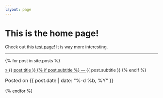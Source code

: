 ```yaml
---
layout: page
---
```


# This is the home page!

Check out this <a href="{{site.baseurl}}/test-page.html"> test page</a>!
It is way more interesting. 

<hr>

{% for post in site.posts %}
<div class="post-preview">
    <a href="{{ post.url | prepend: site.baseurl }}">
        &raquo; {{ post.title }}
        {% if post.subtitle %}
        &mdash;
        <a class="post-subtitle">
            {{ post.subtitle }}
        </a>
        {% endif %}
    </a>
    <p class="post-meta" style="font-size: 16px">
       Posted on {{ post.date | date: "%-d %b, %Y" }}
    </p>
</div>
{% endfor %}


